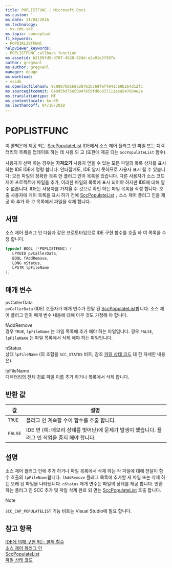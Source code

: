 ```yaml
---
title: POPLISTFUNC | Microsoft Docs
ms.custom: ''
ms.date: 11/04/2016
ms.technology:
- vs-ide-sdk
ms.topic: conceptual
f1_keywords:
- POPDIRLISTFUNC
helpviewer_keywords:
- POPLISTFUNC callback function
ms.assetid: b2199fd5-d707-4628-92dd-e2a01e2f507a
author: gregvanl
ms.author: gregvanl
manager: douge
ms.workload:
- vssdk
ms.openlocfilehash: 950807b0568a28763b369fef4041c69b264d12fc
ms.sourcegitcommit: 6a9d5bd75e50947659fd6c837111a6a547884e2a
ms.translationtype: MT
ms.contentlocale: ko-KR
ms.lasthandoff: 04/16/2018
---
```

# <a name="poplistfunc"></a>POPLISTFUNC
이 콜백은에 제공 되는 [SccPopulateList](../extensibility/sccpopulatelist-function.md) IDE에서 소스 제어 플러그 인 파일 또는 디렉터리의 목록을 업데이트 하는 데 사용 되 고 (또한에 제공 되는 `SccPopulateList` 함수).  
  
 사용자가 선택 하는 경우는 **가져오기** 사용자 얻을 수 있는 모든 파일의 목록 상자를 표시 하는 IDE IDE에 명령 합니다. 안타깝게도, IDE 알지 못하므로 사용자 표시 될 수 있습니다; 모든 파일의 정확한 목록 만 플러그 인이 목록을 있습니다. 다른 사용자가 소스 코드 제어 프로젝트에 파일을 추가, 이러한 파일의 목록에 표시 되어야 하지만 IDE에 대해 알 수 없습니다. IDE는 사용자를 가져올 수 것으로 확인 하는 파일 목록을 작성 합니다. 호출 사용자에 게이 목록을 표시 하기 전에 [SccPopulateList](../extensibility/sccpopulatelist-function.md) `,` 소스 제어 플러그 인을 제공 하 추가 하 고 목록에서 파일을 삭제 합니다.  
  
## <a name="signature"></a>서명  
 소스 제어 플러그 인 다음과 같은 프로토타입으로 IDE 구현 함수를 호출 하 여 목록을 수정 합니다.  
  
```cpp  
typedef BOOL (*POPLISTFUNC) (  
   LPVOID pvCallerData,  
   BOOL fAddRemove,  
   LONG nStatus,  
   LPSTR lpFileName  
);  
```  
  
## <a name="parameters"></a>매개 변수  
 pvCallerData  
 `pvCallerData` (IDE) 호출자가 매개 변수가 전달 된 [SccPopulateList](../extensibility/sccpopulatelist-function.md)합니다. 소스 제어 플러그 인이 매개 변수 내용에 대해 아무 것도 가정해 야 합니다.  
  
 fAddRemove  
 경우 `TRUE`, `lpFileName` 는 파일 목록에 추가 해야 하는 파일입니다. 경우 `FALSE`, `lpFileName` 는 파일 목록에서 삭제 해야 하는 파일입니다.  
  
 nStatus  
 상태 `lpFileName` (의 조합을 `SCC_STATUS` 비트; 참조 [파일 상태 코드](../extensibility/file-status-code-enumerator.md) 대 한 자세한 내용은).  
  
 lpFileName  
 디렉터리의 전체 경로 파일 이름 추가 하거나 목록에서 삭제 합니다.  
  
## <a name="return-value"></a>반환 값  
  
|값|설명|  
|-----------|-----------------|  
|`TRUE`|플러그 인 계속할 수이 함수를 호출 합니다.|  
|`FALSE`|IDE 면 (예: 메모리 상태를 벗어난)에 문제가 발생이 했습니다. 플러그 인 작업을 중지 해야 합니다.|  
  
## <a name="remarks"></a>설명  
 소스 제어 플러그 인에 추가 하거나 파일 목록에서 삭제 하는 각 파일에 대해 전달이 함수 호출의 `lpFileName`합니다. `fAddRemove` 플래그 목록에 추가할 새 파일 또는 삭제 하는 오래 된 파일을 나타냅니다. `nStatus` 매개 변수는 파일의 상태를 제공 합니다. 반환 하는 플러그 인 SCC 추가 및 파일 삭제 완료 되 면는 [SccPopulateList](../extensibility/sccpopulatelist-function.md) 호출 합니다.  
  
> [!NOTE]
>  `SCC_CAP_POPULATELIST` 기능 비트는 Visual Studio에 필요 합니다.  
  
## <a name="see-also"></a>참고 항목  
 [IDE에 의해 구현 되는 콜백 함수](../extensibility/callback-functions-implemented-by-the-ide.md)   
 [소스 제어 플러그 인](../extensibility/source-control-plug-ins.md)   
 [SccPopulateList](../extensibility/sccpopulatelist-function.md)   
 [파일 상태 코드](../extensibility/file-status-code-enumerator.md)